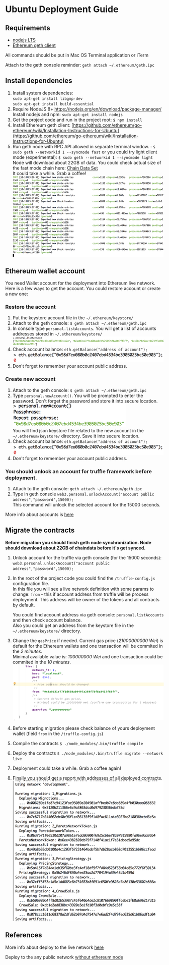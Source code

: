 # Ubuntu Deployment Guide
       
## Requirements
- [nodejs LTS](https://nodejs.org/uk/download/)
- [Ethereum geth client](https://github.com/ethereum/go-ethereum/releases])

All commands should be put in Mac OS Terminal application or iTerm

Attach to the geth console reminder: `geth attach ~/.ethereum/geth.ipc`  

## Install dependencies
1. Install system dependencies:   
  `sudo apt-get install libgmp-dev`      
  `sudo apt-get install build-essential`  
2. Require NodeJS 8+ https://nodejs.org/en/download/package-manager/
Install nodejs and npm: `sudo apt-get install nodejs`
3. Get the project code and run in the project root: `$ npm install`   
4. Install Ethereum geth client: [https://github.com/ethereum/go-ethereum/wiki/Installation-Instructions-for-Ubuntu](https://github.com/ethereum/go-ethereum/wiki/Installation-Instructions-for-Ubuntu)    
5. Run geth node with RPC API allowed in separate terminal window. : `$ sudo geth --networkid 1 --syncmode fast` or you could try light client mode (experimental): `$ sudo geth --networkid 1 --syncmode light`  
Node will download about 22GB of data. You could check actual size of the fast mode chain here: [Chain Data Set](https://etherscan.io/chart2/chaindatasizefast)  
It could take a while. Grab a coffee!  
![Node is updating](images/node_is_updating.png)  

## Ethereum wallet account
You need Wallet account for the deployment into Ethereum live network. Here is a few ways to get the account. 
You could restore account or create a new one:

### Restore the account
1. Put the keystore account file in the `~/.ethereum/keystore/`  
2. Attach to the geth console: `$ geth attach ~/.ethereum/geth.ipc`  
3. In console type `personal.listAccounts`. You will get a list of accounts addresses stored in `~/.ethereum/keystore/`
![Personal List Accounts](images/personal_list_accounts.png)
4. Check account balance: `eth.getBalance("address of account");`
![Eth Check Balance](images/eth_check_balance.png)  
5. Don't forget to remember your account public address.  

### Create new account
1. Attach to the geth console: `$ geth attach ~/.ethereum/geth.ipc`
2. Type `personal.newAccount()`. You will be prompted to enter the password. Don't forget the password and store it into secure location.
![Personal New Account](images/personal_new_account.png)  
You will find json keystore file related to the new account in the `~/.ethereum/keystore/` directory. Save it into secure location.
3. Check account balance: `eth.getBalance("address of account");`
![Eth Check Balance](images/eth_check_balance.png)
4. Don't forget to remember your account public address.  

### You should unlock an account for truffle framework before deployment.
1. Attach to the geth console: `geth attach ~/.ethereum/geth.ipc`
2. Type in geth console `web3.personal.unlockAccount("account public address","password",15000);`   
This command will unlock the selected account for the 15000 seconds.
    
More info about accounts is [here](https://theethereum.wiki/w/index.php/Accounts,_Addresses,_Public_And_Private_Keys,_And_Tokens)

## Migrate the contracts
**Before migration you should finish geth node synchronization. Node should download about 22GB of chaindata before it's get synced.**

1. Unlock account for the truffle via geth console (for the 15000 seconds): `web3.personal.unlockAccount("account public address","password",15000);`  
2. In the root of the project code you could find the `/truffle-config.js` configuration file.   
In this file you will see a live network definition with some params to change:
   `from` - this if account address from truffle will be process deployment. This address will be owner of the tokens and all contracts by default.  
       
   You could find account address via geth console: `personal.listAccounts` and then check account balance.  
   Also you could get an address from the keystore file in the `~/.ethereum/keystore/` directory.
3. Change the `gasPrice` if needed. Current gas price (*21000000000 Wei*) is default for the Ethereum wallets and one transaction will be commited in the *2 minutes*.    
   Minimal available value is: *100000000 Wei* and one transaction could be commited in the *10 minutes*.
![Truffle Config](images/truffle_config.png)
 
4. Before starting migration please check balance of yours deployment wallet (field `from` in the `/truffle-config.js`)
5. Compile the contracts `$ ./node_modules/.bin/truffle compile`   
6. Deploy the contracts `$ ./node_modules/.bin/truffle migrate --network live`    
7. Deployment could take a while. Grab a coffee again!   
8. Finally you should get a report with addresses of all deployed contracts.
![Final Deploy](images/final_deploy.png)
  
  
## References
More info about deploy to the live network [here](http://truffleframework.com/tutorials/deploying-to-the-live-network)
  
Deploy to the any public network [without ethereum node](http://truffleframework.com/tutorials/using-infura-custom-provider)






